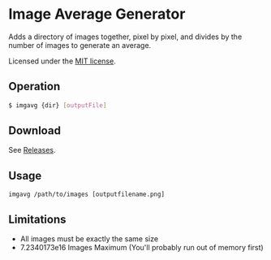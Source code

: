 # Image Average Generator

Adds a directory of images together, pixel by pixel, and divides by the number of images to generate an average.

Licensed under the [MIT license](http://www.opensource.org/licenses/mit-license.php).

## Operation

```bash
$ imgavg {dir} [outputFile]
```

## Download

See [Releases](https://github.com/donatj/imgavg/releases).

## Usage

	imgavg /path/to/images [outputfilename.png]

## Limitations

- All images must be exactly the same size
- 7.2340173e16 Images Maximum (You'll probably run out of memory first)
